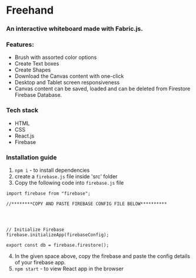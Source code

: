 # Freehand
### An interactive whiteboard made with Fabric.js. 

### Features: 
- Brush with assorted color options
- Create Text boxes 
- Create Shapes 
- Download the Canvas content with one-click
- Desktop and Tablet screen responsiveness
- Canvas content can be saved, loaded and can be deleted from Firestore Firebase Database.

### Tech stack
* HTML 
* CSS 
* React.js
* Firebase

### Installation guide

1. `npm i` - to install dependencies
2. create a `firebase.js` file inside 'src' folder
3. Copy the following code into `firebase.js` file  
```
import firebase from "firebase";

//********COPY AND PASTE FIREBASE CONFIG FILE BELOW**********




// Initialize Firebase
firebase.initializeApp(firebaseConfig);

export const db = firebase.firestore();

```
4. In the given space above, copy the firebase and paste the config details of your firebase app.
5. `npm start` - to view React app in the browser